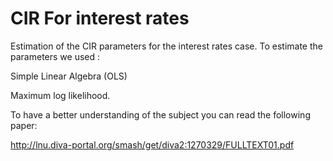 # CIR For interest rates
Estimation of the CIR parameters for the interest rates case.
To estimate the parameters we used :

Simple Linear Algebra (OLS)

Maximum log likelihood.

To have a better understanding of the subject you can read the following paper:

http://lnu.diva-portal.org/smash/get/diva2:1270329/FULLTEXT01.pdf


